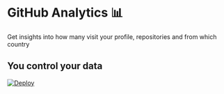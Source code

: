 # GitHub Analytics 📊

Get insights into how many visit your profile, repositories and from which country

## You control your data

[![Deploy](https://www.herokucdn.com/deploy/button.svg)](https://heroku.com/deploy)
